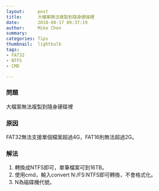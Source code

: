 ```yaml
---
layout:     post
title:      大檔案無法複製到隨身硬碟裡
date:       2018-08-17 09:37:19
author:     Mike Chen
summary:    
categories: Tips
thumbnail:  lightbulb
tags:
- FAT32
- NTFS
- CMD

---
```


### 問題

大檔案無法複製到隨身硬碟裡

### 原因

FAT32無法支援單個檔案超過4G，FAT16則無法超過2G。

### 解法

1. 轉換成NTFS即可，單筆檔案可到16TB。
2. 使用cmd，輸入convert N:/FS:NTFS即可轉換，不會格式化。
3. N為磁碟機代號。